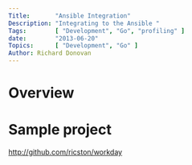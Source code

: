 ```yaml
---
Title:       "Ansible Integration"
Description: "Integrating to the Ansible "
Tags:        [ "Development", "Go", "profiling" ]
date:        "2013-06-20"
Topics:      [ "Development", "Go" ]
Author: Richard Donovan
---
```


# Overview 

# Sample project 
http://github.com/ricston/workday
